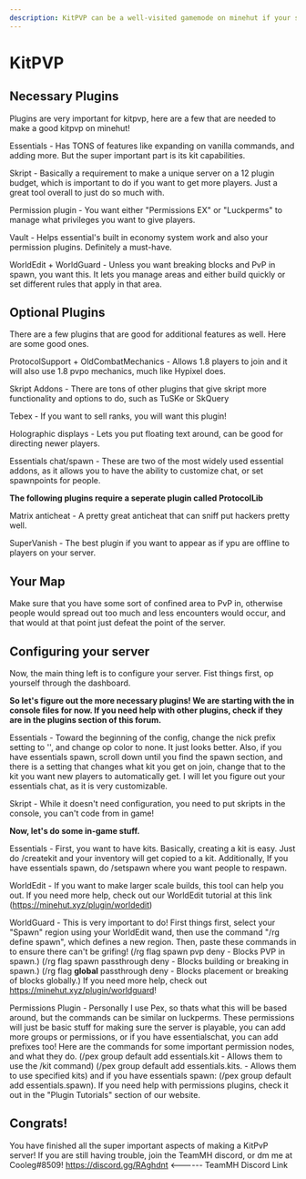 ```yaml
---
description: KitPVP can be a well-visited gamemode on minehut if your server is well made. Here are some tips for making one!
---
```


# KitPVP

## Necessary Plugins

Plugins are very important for kitpvp, here are a few that are needed to make a good kitpvp on minehut!

Essentials - Has TONS of features like expanding on vanilla commands, and adding more. But the super important part is its kit capabilities.

Skript - Basically a requirement to make a unique server on a 12 plugin budget, which is important to do if you want to get more players. Just a great tool overall to just do so much with.

Permission plugin - You want either "Permissions EX" or "Luckperms" to manage what privileges you want to give players.

Vault - Helps essential's built in economy system work and also your permission plugins. Definitely a must-have.

WorldEdit + WorldGuard - Unless you want breaking blocks and PvP in spawn, you want this. It lets you manage areas and either build quickly or set different rules that apply in that area.

## Optional Plugins

There are a few plugins that are good for additional features as well. Here are some good ones.

ProtocolSupport + OldCombatMechanics - Allows 1.8 players to join and it will also use 1.8 pvpo mechanics, much like Hypixel does.

Skript Addons - There are tons of other plugins that give skript more functionality and options to do, such as TuSKe or SkQuery

Tebex - If you want to sell ranks, you will want this plugin!

Holographic displays - Lets you put floating text around, can be good for directing newer players.

Essentials chat/spawn - These are two of the most widely used essential addons, as it allows you to have the ability to customize chat, or set spawnpoints for people.

**The following plugins require a seperate plugin called ProtocolLib**

Matrix anticheat - A pretty great anticheat that can sniff put hackers pretty well. 

SuperVanish - The best plugin if you want to appear as if ypu are offline to players on your server.

## Your Map

Make sure that you have some sort of confined area to PvP in, otherwise people would spread out too much and less encounters would occur, and that would at that point just defeat the point of the server.

## Configuring your server

Now, the main thing left is to configure your server. Fist things first, op yourself through the dashboard.

**So let's figure out the more necessary plugins! We are starting with the in console files for now. If you need help with other plugins, check if they are in the plugins section of this forum.**

Essentials - Toward the beginning of the config, change the nick prefix setting to '', and change op color to none. It just looks better. Also, if you have essentials spawn, scroll down until you find the spawn section, and there is a setting that changes what kit you get on join, change that to the kit you want new players to automatically get. I will let you figure out your essentials chat, as it is very customizable.

Skript - While it doesn't need configuration, you need to put skripts in the console, you can't code from in game!

**Now, let's do some in-game stuff.**

Essentials - First, you want to have kits. Basically, creating a kit is easy. Just do /createkit <kit name> <cooldown in seconds> and your inventory will get copied to a kit. Additionally, If you have essentials spawn, do /setspawn where you want people to respawn.

WorldEdit - If you want to make larger scale builds, this tool can help you out. If you need more help, check out our WorldEdit tutorial at this link (https://minehut.xyz/plugin/worldedit)

WorldGuard - This is very important to do! First things first, select your "Spawn" region using your WorldEdit wand, then use the command "/rg define spawn", which defines a new region. Then, paste these commands in to ensure there can't be grifing! (/rg flag spawn pvp deny - Blocks PVP in spawn.) (/rg flag spawn passthrough deny - Blocks building or breaking in spawn.) (/rg flag __global__ passthrough deny - Blocks placement or breaking of blocks globally.) If you need more help, check out https://minehut.xyz/plugin/worldguard!

Permissions Plugin - Personally I use Pex, so thats what this will be based around, but the commands can be similar on luckperms. These permissions will just be basic stuff for making sure the server is playable, you can add more groups or permissions, or if you have essentialschat, you can add prefixes too! Here are the commands for some important permission nodes, and what they do. (/pex group default add essentials.kit - Allows them to use the /kit command) (/pex group default add essentials.kits.<Name of kit you want to give permissions to here> - Allows them to use specified kits) and if you have essentials spawn: (/pex group default add essentials.spawn). If you need help with permissions plugins, check it out in the "Plugin Tutorials" section of our website.
  
## Congrats!
You have finished all the super important aspects of making a KitPvP server! If you are still having trouble, join the TeamMH discord, or dm me at Cooleg#8509!
https://discord.gg/RAghdnt <------ TeamMH Discord Link
